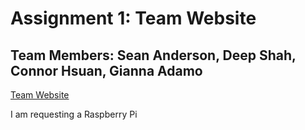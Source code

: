 # Assignment 1: Team Website

## Team Members: Sean Anderson, Deep Shah, Connor Hsuan, Gianna Adamo

[Team Website](https://sites.google.com/stevens.edu/cpe-322-engineering-design-vi/home)

I am requesting a Raspberry Pi
